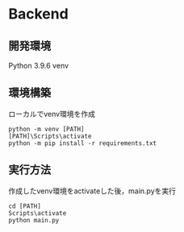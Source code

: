 ﻿# Backend

## 開発環境
Python 3.9.6
venv


## 環境構築
ローカルでvenv環境を作成
```
python -m venv [PATH]
[PATH]\Scripts\activate
python -m pip install -r requirements.txt
```

## 実行方法
作成したvenv環境をactivateした後，main.pyを実行
```
cd [PATH]
Scripts\activate
python main.py
```
